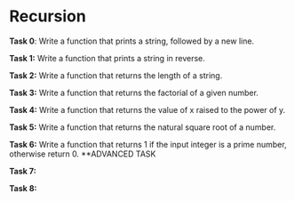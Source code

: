# Recursion 

**Task 0**: Write a function that prints a string, followed by a new line.

**Task 1:** Write a function that prints a string in reverse.

**Task 2:** Write a function that returns the length of a string.

**Task 3:** Write a function that returns the factorial of a given number.

**Task 4:** Write a function that returns the value of x raised to the power of y.

**Task 5:** Write a function that returns the natural square root of a number.

**Task 6:** Write a function that returns 1 if the input integer is a prime number, otherwise return 0.
	**ADVANCED TASK
	
**Task 7:**

**Task 8:**

